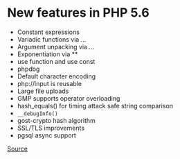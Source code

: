 # New features in PHP 5.6

- Constant expressions
- Variadic functions via ...
- Argument unpacking via ...
- Exponentiation via **
- use function and use const
- phpdbg
- Default character encoding
- php://input is reusable
- Large file uploads
- GMP supports operator overloading
- hash_equals() for timing attack safe string comparison
- `__debugInfo()`
- gost-crypto hash algorithm
- SSL/TLS improvements 
- pgsql async support

[Source](http://php.net/manual/en/migration56.new-features.php)